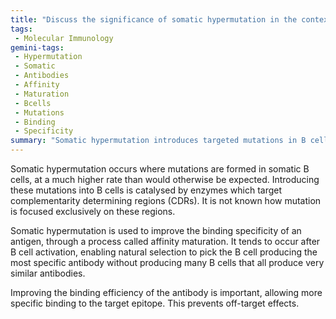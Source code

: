```yaml
---
title: "Discuss the significance of somatic hypermutation in the context of B cell differentiation."
tags:
 - Molecular Immunology
gemini-tags:
 - Hypermutation
 - Somatic
 - Antibodies
 - Affinity
 - Maturation
 - Bcells
 - Mutations
 - Binding
 - Specificity
summary: "Somatic hypermutation introduces targeted mutations in B cells to improve antibody binding specificity through affinity maturation, enhancing the immune response."
---
```

Somatic hypermutation occurs where mutations are formed in somatic B cells, at a much higher rate than would otherwise be expected. Introducing these mutations into B cells is catalysed by enzymes which target complementarity determining regions (CDRs). It is not known how mutation is focused exclusively on these regions.

Somatic hypermutation is used to improve the binding specificity of an antigen, through a process called affinity maturation. It tends to occur after B cell activation, enabling natural selection to pick the B cell producing the most specific antibody without producing many B cells that all produce very similar antibodies. 

Improving the binding efficiency of the antibody is important, allowing more specific binding to the target epitope. This prevents off-target effects.